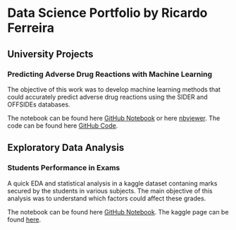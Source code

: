 # Data Science Portfolio by Ricardo Ferreira


## University Projects

### Predicting Adverse Drug Reactions with Machine Learning

The objective of this work was to develop machine learning methods that could accurately predict adverse drug reactions using the SIDER and OFFSIDEs databases. 

The notebook can be found here [GitHub Notebook](https://github.com/ricardoamferreira/Predicting-Adverse-Drug-Reactions-with-Machine-Learning/blob/master/Predicting%20Adverse%20Drug%20Reactions%20With%20Machine%20Learning.ipynb) or here [nbviewer](https://nbviewer.jupyter.org/github/ricardoamferreira/Predicting-Adverse-Drug-Reactions-with-Machine-Learning/blob/master/Predicting%20Adverse%20Drug%20Reactions%20With%20Machine%20Learning.ipynb). The code can be found here [GitHub Code](https://github.com/ricardoamferreira/Predicting-Adverse-Drug-Reactions-with-Machine-Learning).


## Exploratory Data Analysis

### Students Performance in Exams

A quick EDA and statistical analysis in a kaggle dataset contaning marks secured by the students in various subjects. The main objective of this analysis was to understand which factors could affect these grades. 

The notebook can be found here [GitHub Notebook](https://github.com/ricardoamferreira/ricardoferreira.github.io/blob/master/Notebooks/students-performance-in-exams-quick-eda.ipynb). The kaggle page can be found [here](https://www.kaggle.com/spscientist/students-performance-in-exams).
